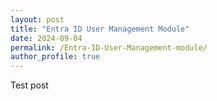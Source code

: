 ```yaml
---
layout: post
title: "Entra ID User Management Module"
date: 2024-09-04
permalink: /Entra-ID-User-Management-module/
author_profile: true
---
```

Test post
